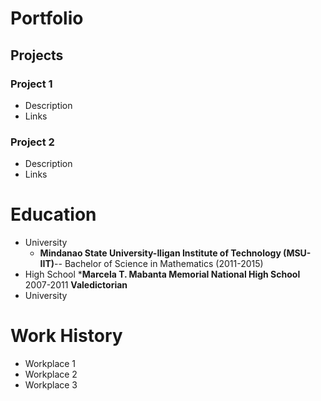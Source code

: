 # Portfolio

## Projects
### Project 1
  - Description
  - Links


### Project 2
  - Description
  - Links

# Education
- University
  * **Mindanao State University-Iligan Institute of Technology (MSU-IIT)**-- Bachelor of Science in Mathematics (2011-2015)
- High School
    ***Marcela T. Mabanta Memorial National High School**
            2007-2011
          **Valedictorian**
- University

# Work History
- Workplace 1
- Workplace 2
- Workplace 3
  
